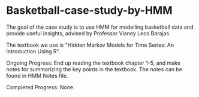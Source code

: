 # Basketball-case-study-by-HMM

The goal of the case study is to use HMM for modelling basketball data and provide useful insights, advised by Professor Vianey Leos Barajas.

The textbook we use is "Hidden Markov Models for Time Series: An Introduction Using R".

Ongoing Progress:
End up reading the textbook chapter 1-5, and make notes for summarizing the key points in the textbook. The notes can be found in HMM Notes file.

Completed Progress:
None.
